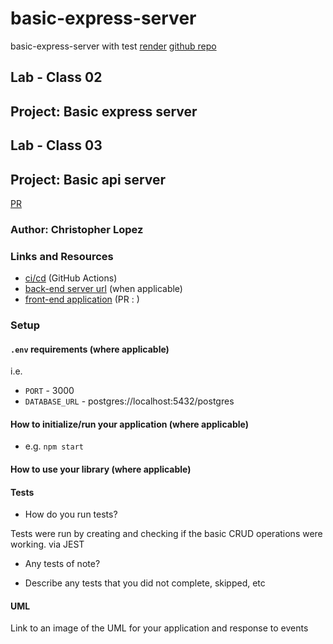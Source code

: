 # basic-express-server

basic-express-server with test
[render](https://basic-express-server-7tpq.onrender.com)
[github repo](https://github.com/BedlaminGoliath/basic-express-server)

## Lab - Class 02

## Project: Basic express server

## Lab - Class 03

## Project: Basic api server

[PR](https://github.com/BedlaminGoliath/basic-express-server/pull/11https://github.com/BedlaminGoliath/basic-express-server/pull/11)

<!-- ## LAB - Class 04 -->

### Author: Christopher Lopez

### Links and Resources

- [ci/cd](http://xyz.com) (GitHub Actions)
- [back-end server url](https://basic-express-server-7tpq.onrender.com) (when applicable)
- [front-end application](https://github.com/BedlaminGoliath/basic-express-server) (PR : )

### Setup

#### `.env` requirements (where applicable)

i.e.

- `PORT` - 3000
- `DATABASE_URL` - postgres://localhost:5432/postgres

#### How to initialize/run your application (where applicable)

- e.g. `npm start`

#### How to use your library (where applicable)

#### Tests

- How do you run tests?

Tests were run by creating and checking if the basic CRUD operations were working. via JEST

- Any tests of note?

- Describe any tests that you did not complete, skipped, etc

#### UML

Link to an image of the UML for your application and response to events


